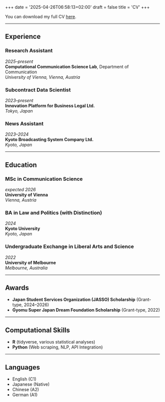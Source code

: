 +++
date = '2025-04-26T06:58:13+02:00'
draft = false
title = 'CV'
+++

You can download my full CV [here](dnakamura-git/static/DaisukeNakamura_CV_Simple.pdf).

---

## Experience

### Research Assistant  
_2025–present_  
**Computational Communication Science Lab**, Department of Communication  
_University of Vienna, Vienna, Austria_

### Subcontract Data Scientist  
_2023–present_  
**Innovation Platform for Business Legal Ltd.**  
_Tokyo, Japan_

### News Assistant  
_2023–2024_  
**Kyoto Broadcasting System Company Ltd.**  
_Kyoto, Japan_

---

## Education

### MSc in Communication Science  
_expected 2026_  
**University of Vienna**  
_Vienna, Austria_

### BA in Law and Politics (with Distinction)  
_2024_  
**Kyoto University**  
_Kyoto, Japan_

### Undergraduate Exchange in Liberal Arts and Science  
_2022_  
**University of Melbourne**  
_Melbourne, Australia_

---

## Awards

- **Japan Student Services Organization (JASSO) Scholarship** (Grant-type, 2024–2026)  
- **Gyomu Super Japan Dream Foundation Scholarship** (Grant-type, 2022)

---

## Computational Skills

- **R** (tidyverse, various statistical analyses)
- **Python** (Web scraping, NLP, API Integration)

---

## Languages

- English (C1)
- Japanese (Native)
- Chinese (A2)
- German (A1)
